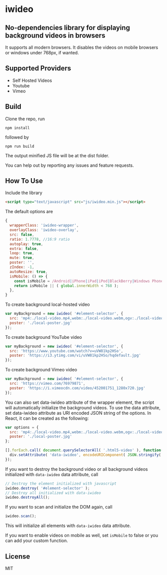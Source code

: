 # iwideo
## No-dependencies library for displaying background videos in browsers

It supports all modern browsers. It disables the videos on mobile browsers or windows under 768px, if wanted.

## Supported Providers

* Self Hosted Videos
* Youtube
* Vimeo

## Build
Clone the repo, run
```
npm install
```
followed by
```
npm run build
```
The output minified JS file will be at the dist folder.

You can help out by reporting any issues and feature requests.

## How To Use

Include the library

```html
<script type="text/javascript" src="js/iwideo.min.js"></script>
```

The default options are

```javascript
{
  wrapperClass: 'iwideo-wrapper',
  overlayClass: 'iwideo-overlay',
  src: false,
  ratio: 1.7778, //16:9 ratio
  autoplay: true,
  extra: false,
  loop: true,
  mute: true,
  poster: '',
  zIndex: -1,
  autoResize: true,
  isMobile: () => {
    const isMobile = /Android|iPhone|iPad|iPod|BlackBerry|Windows Phone/g.test(navigator.userAgent || navigator.vendor || global.opera);
    return isMobile || ( global.innerWidth < 768 );
  },
}
```

To create background local-hosted video

```javascript
var myBackground = new iwideo( '#element-selector', {
  src: 'mp4:./local-video.mp4,webm:./local-video.webm,ogv:./local-video.ogv',
  poster: './local-poster.jpg'
});
```

To create background YouTube video

```javascript
var myBackground = new iwideo( '#element-selector', {
  src: 'https://www.youtube.com/watch?v=uVW81kp2HSo',
  poster: 'https://i3.ytimg.com/vi/uVW81kp2HSo/hqdefault.jpg'
});
```

To create background Vimeo video

```javascript
var myBackground = new iwideo( '#element-selector', {
  src: 'https://vimeo.com/76979871',
  poster: 'https://i.vimeocdn.com/video/452001751_1280x720.jpg'
});
```

You can also set data-iwideo attribute of the wrapper element, the script will automatically initialize the background videos. To use the data attribute, set data-iwideo attribute as URI encoded JSON string of the options. In React, it can be created as the following:

```javascript
var options = {
  src: 'mp4:./local-video.mp4,webm:./local-video.webm,ogv:./local-video.ogv',
  poster: './local-poster.jpg'
};

[].forEach.call( document.querySelectorAll( '.html5-video' ), function( div ) {
  div.setAttribute( 'data-iwideo', encodeURIComponent( JSON.stringify( options ) ) );
});
```

If you want to destroy the background video or all background videos initialized with `data-iwideo` data attribute, call

```javascript
// Destroy the element initialized with javascript
iwideo.destroy( '#element-selector' );
// Destroy all initialized with data-iwideo
iwideo.destroyAll();
```

If you want to scan and initialize the DOM again, call

```javascript
iwideo.scan();
```

This will initialize all elements with `data-iwideo` data attribute.

If you want to enable videos on mobile as well, set `isMobile` to false or you can add your custom function.

## License

MIT